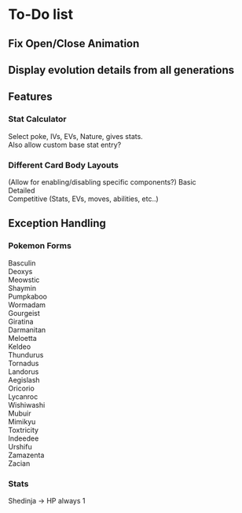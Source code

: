 # To-Do list

## Fix Open/Close Animation
## Display evolution details from all generations

## Features
### Stat Calculator
Select poke, IVs, EVs, Nature, gives stats.\
Also allow custom base stat entry?

### Different Card Body Layouts
(Allow for enabling/disabling specific components?)
Basic\
Detailed\
Competitive (Stats, EVs, moves, abilities, etc..)

## Exception Handling

### Pokemon Forms
Basculin\
Deoxys\
Meowstic\
Shaymin\
Pumpkaboo\
Wormadam\
Gourgeist\
Giratina\
Darmanitan\
Meloetta\
Keldeo\
Thundurus\
Tornadus\
Landorus\
Aegislash\
Oricorio\
Lycanroc\
Wishiwashi\
Mubuir\
Mimikyu\
Toxtricity\
Indeedee\
Urshifu\
Zamazenta\
Zacian

### Stats
Shedinja -> HP always 1